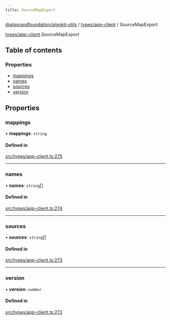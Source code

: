 ```yaml
---
title: SourceMapExport
---
```


[@algorandfoundation/algokit-utils](/reference/algokit-utils-ts/api/readme/) / [types/app-client](/reference/algokit-utils-ts/api/modules/types_app_client/) / SourceMapExport

[types/app-client](/reference/algokit-utils-ts/api/modules/types_app_client/).SourceMapExport

## Table of contents

### Properties

- [mappings](#mappings)
- [names](#names)
- [sources](#sources)
- [version](#version)

## Properties

### mappings

• **mappings**: `string`

#### Defined in

[src/types/app-client.ts:275](https://github.com/algorandfoundation/algokit-utils-ts/blob/main/src/types/app-client.ts#L275)

---

### names

• **names**: `string`[]

#### Defined in

[src/types/app-client.ts:274](https://github.com/algorandfoundation/algokit-utils-ts/blob/main/src/types/app-client.ts#L274)

---

### sources

• **sources**: `string`[]

#### Defined in

[src/types/app-client.ts:273](https://github.com/algorandfoundation/algokit-utils-ts/blob/main/src/types/app-client.ts#L273)

---

### version

• **version**: `number`

#### Defined in

[src/types/app-client.ts:272](https://github.com/algorandfoundation/algokit-utils-ts/blob/main/src/types/app-client.ts#L272)
